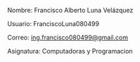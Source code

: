 Nombre: Francisco Alberto Luna Velázquez

Usuario: FranciscoLuna080499

Correo: ing.francisco080499@gmail.com

Asignatura: Computadoras y Programacion
